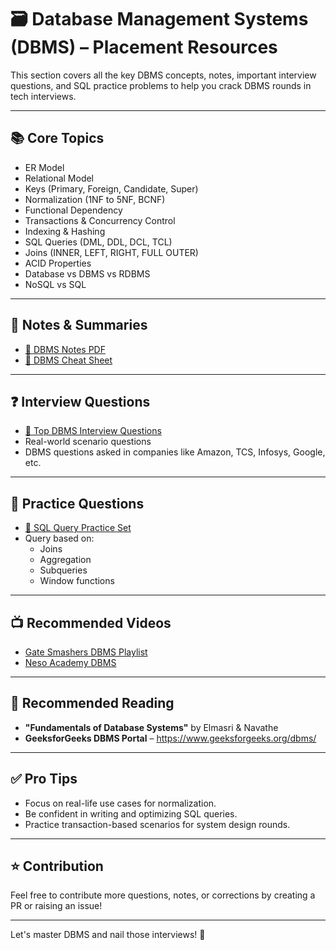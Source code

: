 
# 🗃️ Database Management Systems (DBMS) – Placement Resources

This section covers all the key DBMS concepts, notes, important interview questions, and SQL practice problems to help you crack DBMS rounds in tech interviews.

---

## 📚 Core Topics

- ER Model
- Relational Model
- Keys (Primary, Foreign, Candidate, Super)
- Normalization (1NF to 5NF, BCNF)
- Functional Dependency
- Transactions & Concurrency Control
- Indexing & Hashing
- SQL Queries (DML, DDL, DCL, TCL)
- Joins (INNER, LEFT, RIGHT, FULL OUTER)
- ACID Properties
- Database vs DBMS vs RDBMS
- NoSQL vs SQL

---

## 📝 Notes & Summaries

- [📄 DBMS Notes PDF](./dbms_notes.pdf)
- [🧠 DBMS Cheat Sheet](./sql%CHEETSHEET.pdf)

---

## ❓ Interview Questions

- [💬 Top DBMS Interview Questions](./100%20DBMS%20Interview%20Questions%20.pdf.md)
- Real-world scenario questions
- DBMS questions asked in companies like Amazon, TCS, Infosys, Google, etc.

---

## 🧪 Practice Questions

- [🧾 SQL Query Practice Set](./Leetcode%SQL.pdf)
- Query based on:
  - Joins
  - Aggregation
  - Subqueries
  - Window functions

---

## 📺 Recommended Videos

- [Gate Smashers DBMS Playlist](https://youtube.com/playlist?list=PLxCzCOWd7aiGFBD2-2joCpWOLUrDLvVV_)
- [Neso Academy DBMS](https://youtube.com/playlist?list=PLBlnK6fEyqRjGelyGvV6HjqTwtF0qvVQ-)

---

## 📘 Recommended Reading

- **"Fundamentals of Database Systems"** by Elmasri & Navathe
- **GeeksforGeeks DBMS Portal** – https://www.geeksforgeeks.org/dbms/

---

## ✅ Pro Tips

- Focus on real-life use cases for normalization.
- Be confident in writing and optimizing SQL queries.
- Practice transaction-based scenarios for system design rounds.

---

## ⭐ Contribution

Feel free to contribute more questions, notes, or corrections by creating a PR or raising an issue!

---

Let's master DBMS and nail those interviews! 🚀
